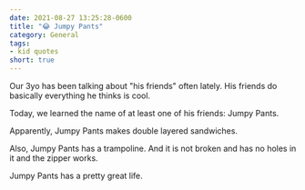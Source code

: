 ```yaml
---
date: 2021-08-27 13:25:28-0600
title: "😂 Jumpy Pants"
category: General
tags:
- kid quotes
short: true
---
```


Our 3yo has been talking about "his friends" often lately. His friends do basically everything he thinks is cool.

Today, we learned the name of at least one of his friends: Jumpy Pants.

Apparently, Jumpy Pants makes double layered sandwiches. 

Also, Jumpy Pants has a trampoline. And it is not broken and has no holes in it and the zipper works.

Jumpy Pants has a pretty great life.

